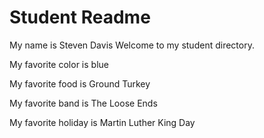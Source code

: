 # Student Readme
My name is Steven Davis Welcome to my student directory.

My favorite color is blue

My favorite food is Ground Turkey

My favorite band is The Loose Ends

My favorite holiday is Martin Luther King Day